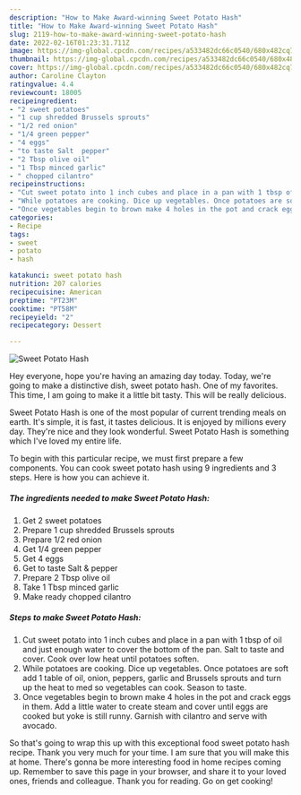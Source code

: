 ```yaml
---
description: "How to Make Award-winning Sweet Potato Hash"
title: "How to Make Award-winning Sweet Potato Hash"
slug: 2119-how-to-make-award-winning-sweet-potato-hash
date: 2022-02-16T01:23:31.711Z
image: https://img-global.cpcdn.com/recipes/a533482dc66c0540/680x482cq70/sweet-potato-hash-recipe-main-photo.jpg
thumbnail: https://img-global.cpcdn.com/recipes/a533482dc66c0540/680x482cq70/sweet-potato-hash-recipe-main-photo.jpg
cover: https://img-global.cpcdn.com/recipes/a533482dc66c0540/680x482cq70/sweet-potato-hash-recipe-main-photo.jpg
author: Caroline Clayton
ratingvalue: 4.4
reviewcount: 18005
recipeingredient:
- "2 sweet potatoes"
- "1 cup shredded Brussels sprouts"
- "1/2 red onion"
- "1/4 green pepper"
- "4 eggs"
- "to taste Salt  pepper"
- "2 Tbsp olive oil"
- "1 Tbsp minced garlic"
- " chopped cilantro"
recipeinstructions:
- "Cut sweet potato into 1 inch cubes and place in a pan with 1 tbsp of oil and just enough water to cover the bottom of the pan. Salt to taste and cover. Cook over low heat until potatoes soften."
- "While potatoes are cooking. Dice up vegetables. Once potatoes are soft add 1 table of oil, onion, peppers, garlic and Brussels sprouts and turn up the heat to med so vegetables can cook. Season to taste."
- "Once vegetables begin to brown make 4 holes in the pot and crack eggs in them. Add a little water to create steam and cover until eggs are cooked but yoke is still runny. Garnish with cilantro and serve with avocado."
categories:
- Recipe
tags:
- sweet
- potato
- hash

katakunci: sweet potato hash 
nutrition: 207 calories
recipecuisine: American
preptime: "PT23M"
cooktime: "PT58M"
recipeyield: "2"
recipecategory: Dessert

---
```



![Sweet Potato Hash](https://img-global.cpcdn.com/recipes/a533482dc66c0540/680x482cq70/sweet-potato-hash-recipe-main-photo.jpg)

Hey everyone, hope you're having an amazing day today. Today, we're going to make a distinctive dish, sweet potato hash. One of my favorites. This time, I am going to make it a little bit tasty. This will be really delicious.



Sweet Potato Hash is one of the most popular of current trending meals on earth. It's simple, it is fast, it tastes delicious. It is enjoyed by millions every day. They're nice and they look wonderful. Sweet Potato Hash is something which I've loved my entire life.


To begin with this particular recipe, we must first prepare a few components. You can cook sweet potato hash using 9 ingredients and 3 steps. Here is how you can achieve it.

<!--inarticleads1-->

##### The ingredients needed to make Sweet Potato Hash:

1. Get 2 sweet potatoes
1. Prepare 1 cup shredded Brussels sprouts
1. Prepare 1/2 red onion
1. Get 1/4 green pepper
1. Get 4 eggs
1. Get to taste Salt & pepper
1. Prepare 2 Tbsp olive oil
1. Take 1 Tbsp minced garlic
1. Make ready  chopped cilantro




<!--inarticleads2-->

##### Steps to make Sweet Potato Hash:

1. Cut sweet potato into 1 inch cubes and place in a pan with 1 tbsp of oil and just enough water to cover the bottom of the pan. Salt to taste and cover. Cook over low heat until potatoes soften.
1. While potatoes are cooking. Dice up vegetables. Once potatoes are soft add 1 table of oil, onion, peppers, garlic and Brussels sprouts and turn up the heat to med so vegetables can cook. Season to taste.
1. Once vegetables begin to brown make 4 holes in the pot and crack eggs in them. Add a little water to create steam and cover until eggs are cooked but yoke is still runny. Garnish with cilantro and serve with avocado.




So that's going to wrap this up with this exceptional food sweet potato hash recipe. Thank you very much for your time. I am sure that you will make this at home. There's gonna be more interesting food in home recipes coming up. Remember to save this page in your browser, and share it to your loved ones, friends and colleague. Thank you for reading. Go on get cooking!
